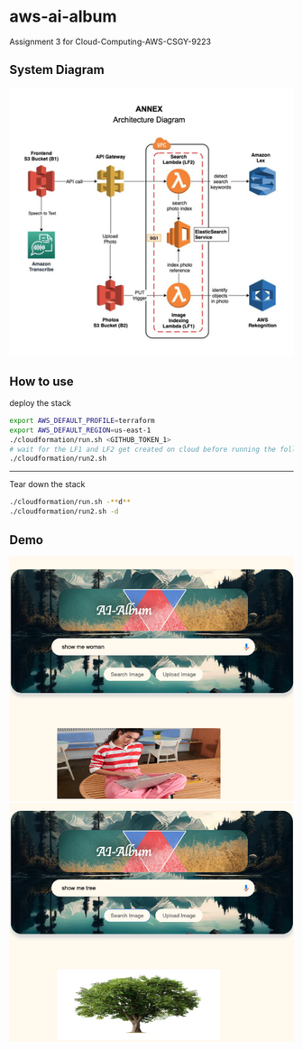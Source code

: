 # aws-ai-album
Assignment 3 for Cloud-Computing-AWS-CSGY-9223
## System Diagram
![system diagram](img/diagram.png)
## How to use

deploy the stack
```bash
export AWS_DEFAULT_PROFILE=terraform
export AWS_DEFAULT_REGION=us-east-1
./cloudformation/run.sh <GITHUB_TOKEN_1>
# wait for the LF1 and LF2 get created on cloud before running the following command
./cloudformation/run2.sh
```
****
Tear down the stack
```bash
./cloudformation/run.sh -**d**
./cloudformation/run2.sh -d
```

## Demo
![](img/example1.png)
![](img/example2.png)
